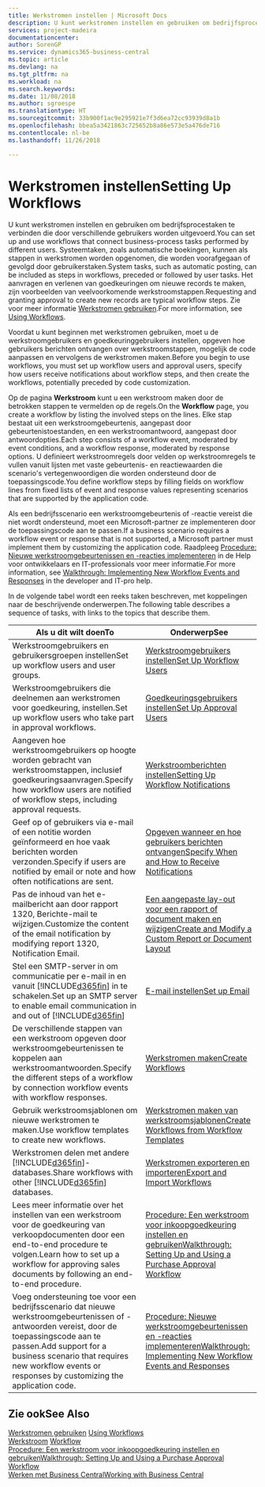 ```yaml
---
title: Werkstromen instellen | Microsoft Docs
description: U kunt werkstromen instellen en gebruiken om bedrijfsprocestaken te verbinden die door verschillende gebruikers worden uitgevoerd. Systeemtaken, zoals automatische boekingen, kunnen als stappen in werkstromen worden opgenomen, die worden voorafgegaan of gevolgd door gebruikerstaken. Het aanvragen en verlenen van goedkeuringen om nieuwe records te maken, zijn voorbeelden van veelvoorkomende werkstroomstappen.
services: project-madeira
documentationcenter: 
author: SorenGP
ms.service: dynamics365-business-central
ms.topic: article
ms.devlang: na
ms.tgt_pltfrm: na
ms.workload: na
ms.search.keywords: 
ms.date: 11/08/2018
ms.author: sgroespe
ms.translationtype: HT
ms.sourcegitcommit: 33b900f1ac9e295921e7f3d6ea72cc93939d8a1b
ms.openlocfilehash: bbea5a3421863c725652b8a86e573e5a476de716
ms.contentlocale: nl-be
ms.lasthandoff: 11/26/2018

---
```

# <a name="setting-up-workflows"></a><span data-ttu-id="67f3b-105">Werkstromen instellen</span><span class="sxs-lookup"><span data-stu-id="67f3b-105">Setting Up Workflows</span></span>
<span data-ttu-id="67f3b-106">U kunt werkstromen instellen en gebruiken om bedrijfsprocestaken te verbinden die door verschillende gebruikers worden uitgevoerd.</span><span class="sxs-lookup"><span data-stu-id="67f3b-106">You can set up and use workflows that connect business-process tasks performed by different users.</span></span> <span data-ttu-id="67f3b-107">Systeemtaken, zoals automatische boekingen, kunnen als stappen in werkstromen worden opgenomen, die worden voorafgegaan of gevolgd door gebruikerstaken.</span><span class="sxs-lookup"><span data-stu-id="67f3b-107">System tasks, such as automatic posting, can be included as steps in workflows, preceded or followed by user tasks.</span></span> <span data-ttu-id="67f3b-108">Het aanvragen en verlenen van goedkeuringen om nieuwe records te maken, zijn voorbeelden van veelvoorkomende werkstroomstappen.</span><span class="sxs-lookup"><span data-stu-id="67f3b-108">Requesting and granting approval to create new records are typical workflow steps.</span></span> <span data-ttu-id="67f3b-109">Zie voor meer informatie [Werkstromen gebruiken](across-use-workflows.md).</span><span class="sxs-lookup"><span data-stu-id="67f3b-109">For more information, see [Using Workflows](across-use-workflows.md).</span></span>  

 <span data-ttu-id="67f3b-110">Voordat u kunt beginnen met werkstromen gebruiken, moet u de werkstroomgebruikers en goedkeuringgebruikers instellen, opgeven hoe gebruikers berichten ontvangen over werkstroomstappen, mogelijk de code aanpassen en vervolgens de werkstromen maken.</span><span class="sxs-lookup"><span data-stu-id="67f3b-110">Before you begin to use workflows, you must set up workflow users and approval users, specify how users receive notifications about workflow steps, and then create the workflows, potentially preceded by code customization.</span></span>  

 <span data-ttu-id="67f3b-111">Op de pagina **Werkstroom** kunt u een werkstroom maken door de betrokken stappen te vermelden op de regels.</span><span class="sxs-lookup"><span data-stu-id="67f3b-111">On the **Workflow** page, you create a workflow by listing the involved steps on the lines.</span></span> <span data-ttu-id="67f3b-112">Elke stap bestaat uit een werkstroomgebeurtenis, aangepast door gebeurtenistoestanden, en een werkstroomantwoord, aangepast door antwoordopties.</span><span class="sxs-lookup"><span data-stu-id="67f3b-112">Each step consists of a workflow event, moderated by event conditions, and a workflow response, moderated by response options.</span></span> <span data-ttu-id="67f3b-113">U definieert werkstroomregels door velden op werkstroomregels te vullen vanuit lijsten met vaste gebeurtenis- en reactiewaarden die scenario's vertegenwoordigen die worden ondersteund door de toepassingscode.</span><span class="sxs-lookup"><span data-stu-id="67f3b-113">You define workflow steps by filling fields on workflow lines from fixed lists of event and response values representing scenarios that are supported by the application code.</span></span>  

 <span data-ttu-id="67f3b-114">Als een bedrijfsscenario een werkstroomgebeurtenis of -reactie vereist die niet wordt ondersteund, moet een Microsoft-partner ze implementeren door de toepassingscode aan te passen.</span><span class="sxs-lookup"><span data-stu-id="67f3b-114">If a business scenario requires a workflow event or response that is not supported, a Microsoft partner must implement them by customizing the application code.</span></span> <span data-ttu-id="67f3b-115">Raadpleeg [Procedure: Nieuwe werkstroomgebeurtenissen en -reacties implementeren](/dynamics-nav/Walkthrough--Implementing-New-Workflow-Events-and-Responses) in de Help voor ontwikkelaars en IT-professionals voor meer informatie.</span><span class="sxs-lookup"><span data-stu-id="67f3b-115">For more information, see [Walkthrough: Implementing New Workflow Events and Responses](/dynamics-nav/Walkthrough--Implementing-New-Workflow-Events-and-Responses) in the developer and IT-pro help.</span></span>

 <span data-ttu-id="67f3b-116">In de volgende tabel wordt een reeks taken beschreven, met koppelingen naar de beschrijvende onderwerpen.</span><span class="sxs-lookup"><span data-stu-id="67f3b-116">The following table describes a sequence of tasks, with links to the topics that describe them.</span></span>  

|<span data-ttu-id="67f3b-117">**Als u dit wilt doen**</span><span class="sxs-lookup"><span data-stu-id="67f3b-117">**To**</span></span>|<span data-ttu-id="67f3b-118">**Onderwerp**</span><span class="sxs-lookup"><span data-stu-id="67f3b-118">**See**</span></span>|  
|------------|-------------|  
|<span data-ttu-id="67f3b-119">Werkstroomgebruikers en gebruikersgroepen instellen</span><span class="sxs-lookup"><span data-stu-id="67f3b-119">Set up workflow users and user groups.</span></span>|[<span data-ttu-id="67f3b-120">Werkstroomgebruikers instellen</span><span class="sxs-lookup"><span data-stu-id="67f3b-120">Set Up Workflow Users</span></span>](across-how-to-set-up-workflow-users.md)|  
|<span data-ttu-id="67f3b-121">Werkstroomgebruikers die deelnemen aan werkstromen voor goedkeuring, instellen.</span><span class="sxs-lookup"><span data-stu-id="67f3b-121">Set up workflow users who take part in approval workflows.</span></span>|[<span data-ttu-id="67f3b-122">Goedkeuringsgebruikers instellen</span><span class="sxs-lookup"><span data-stu-id="67f3b-122">Set Up Approval Users</span></span>](across-how-to-set-up-approval-users.md)|  
|<span data-ttu-id="67f3b-123">Aangeven hoe werkstroomgebruikers op hoogte worden gebracht van werkstroomstappen, inclusief goedkeuringsaanvragen.</span><span class="sxs-lookup"><span data-stu-id="67f3b-123">Specify how workflow users are notified of workflow steps, including approval requests.</span></span>|[<span data-ttu-id="67f3b-124">Werkstroomberichten instellen</span><span class="sxs-lookup"><span data-stu-id="67f3b-124">Setting Up Workflow Notifications</span></span>](across-setting-up-workflow-notifications.md)|  
|<span data-ttu-id="67f3b-125">Geef op of gebruikers via e-mail of een notitie worden geïnformeerd en hoe vaak berichten worden verzonden.</span><span class="sxs-lookup"><span data-stu-id="67f3b-125">Specify if users are notified by email or note and how often notifications are sent.</span></span>|[<span data-ttu-id="67f3b-126">Opgeven wanneer en hoe gebruikers berichten ontvangen</span><span class="sxs-lookup"><span data-stu-id="67f3b-126">Specify When and How to Receive Notifications</span></span>](across-how-to-specify-when-and-how-to-receive-notifications.md)|  
|<span data-ttu-id="67f3b-127">Pas de inhoud van het e-mailbericht aan door rapport 1320, Berichte-mail te wijzigen.</span><span class="sxs-lookup"><span data-stu-id="67f3b-127">Customize the content of the email notification by modifying report 1320, Notification Email.</span></span>|[<span data-ttu-id="67f3b-128">Een aangepaste lay-out voor een rapport of document maken en wijzigen</span><span class="sxs-lookup"><span data-stu-id="67f3b-128">Create and Modify a Custom Report or Document Layout</span></span>](ui-how-create-custom-report-layout.md)|  
|<span data-ttu-id="67f3b-129">Stel een SMTP-server in om communicatie per e-mail in en vanuit [!INCLUDE[d365fin](includes/d365fin_md.md)] in te schakelen.</span><span class="sxs-lookup"><span data-stu-id="67f3b-129">Set up an SMTP server to enable email communication in and out of [!INCLUDE[d365fin](includes/d365fin_md.md)]</span></span>|[<span data-ttu-id="67f3b-130">E-mail instellen</span><span class="sxs-lookup"><span data-stu-id="67f3b-130">Set up Email</span></span>](admin-how-setup-email.md)|
|<span data-ttu-id="67f3b-131">De verschillende stappen van een werkstroom opgeven door werkstroomgebeurtenissen te koppelen aan werkstroomantwoorden.</span><span class="sxs-lookup"><span data-stu-id="67f3b-131">Specify the different steps of a workflow by connection workflow events with workflow responses.</span></span>|[<span data-ttu-id="67f3b-132">Werkstromen maken</span><span class="sxs-lookup"><span data-stu-id="67f3b-132">Create Workflows</span></span>](across-how-to-create-workflows.md)|  
|<span data-ttu-id="67f3b-133">Gebruik werkstroomsjablonen om nieuwe werkstromen te maken.</span><span class="sxs-lookup"><span data-stu-id="67f3b-133">Use workflow templates to create new workflows.</span></span>|[<span data-ttu-id="67f3b-134">Werkstromen maken van werkstroomsjablonen</span><span class="sxs-lookup"><span data-stu-id="67f3b-134">Create Workflows from Workflow Templates</span></span>](across-how-to-create-workflows-from-workflow-templates.md)|  
|<span data-ttu-id="67f3b-135">Werkstromen delen met andere [!INCLUDE[d365fin](includes/d365fin_md.md)]-databases.</span><span class="sxs-lookup"><span data-stu-id="67f3b-135">Share workflows with other [!INCLUDE[d365fin](includes/d365fin_md.md)] databases.</span></span>|[<span data-ttu-id="67f3b-136">Werkstromen exporteren en importeren</span><span class="sxs-lookup"><span data-stu-id="67f3b-136">Export and Import Workflows</span></span>](across-how-to-export-and-import-workflows.md)|  
|<span data-ttu-id="67f3b-137">Lees meer informatie over het instellen van een werkstroom voor de goedkeuring van verkoopdocumenten door een end-to-end procedure te volgen.</span><span class="sxs-lookup"><span data-stu-id="67f3b-137">Learn how to set up a workflow for approving sales documents by following an end-to-end procedure.</span></span>|[<span data-ttu-id="67f3b-138">Procedure: Een werkstroom voor inkoopgoedkeuring instellen en gebruiken</span><span class="sxs-lookup"><span data-stu-id="67f3b-138">Walkthrough: Setting Up and Using a Purchase Approval Workflow</span></span>](walkthrough-setting-up-and-using-a-purchase-approval-workflow.md)|  
|<span data-ttu-id="67f3b-139">Voeg ondersteuning toe voor een bedrijfsscenario dat nieuwe werkstroomgebeurtenissen of -antwoorden vereist, door de toepassingscode aan te passen.</span><span class="sxs-lookup"><span data-stu-id="67f3b-139">Add support for a business scenario that requires new workflow events or responses by customizing the application code.</span></span>|[<span data-ttu-id="67f3b-140">Procedure: Nieuwe werkstroomgebeurtenissen en -reacties implementeren</span><span class="sxs-lookup"><span data-stu-id="67f3b-140">Walkthrough: Implementing New Workflow Events and Responses</span></span>](/dynamics-nav/Walkthrough--Implementing-New-Workflow-Events-and-Responses)|  

## <a name="see-also"></a><span data-ttu-id="67f3b-141">Zie ook</span><span class="sxs-lookup"><span data-stu-id="67f3b-141">See Also</span></span>  
 <span data-ttu-id="67f3b-142">[Werkstromen gebruiken](across-use-workflows.md) </span><span class="sxs-lookup"><span data-stu-id="67f3b-142">[Using Workflows](across-use-workflows.md) </span></span>  
 <span data-ttu-id="67f3b-143">[Werkstroom](across-workflow.md) </span><span class="sxs-lookup"><span data-stu-id="67f3b-143">[Workflow](across-workflow.md) </span></span>  
 [<span data-ttu-id="67f3b-144">Procedure: Een werkstroom voor inkoopgoedkeuring instellen en gebruiken</span><span class="sxs-lookup"><span data-stu-id="67f3b-144">Walkthrough: Setting Up and Using a Purchase Approval Workflow</span></span>](walkthrough-setting-up-and-using-a-purchase-approval-workflow.md)  
 [<span data-ttu-id="67f3b-145">Werken met Business Central</span><span class="sxs-lookup"><span data-stu-id="67f3b-145">Working with Business Central</span></span>](ui-work-product.md)

